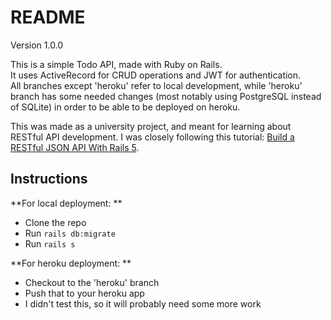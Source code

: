 # README

Version 1.0.0

This is a simple Todo API, made with Ruby on Rails.  
It uses ActiveRecord for CRUD operations and JWT for authentication.  
All branches except 'heroku' refer to local development, 
while 'heroku' branch has some needed changes (most notably using PostgreSQL instead of SQLite)
in order to be able to be deployed on heroku.

This was made as a university project, and meant for learning about RESTful API development.
I was closely following this tutorial: [Build a RESTful JSON API With Rails 5](https://www.digitalocean.com/community/tutorials/build-a-restful-json-api-with-rails-5-part-one "RoR RESTful API tutorial").




## Instructions

**For local deployment: **
* Clone the repo
* Run ```rails db:migrate```
* Run ```rails s```

**For heroku deployment: **
* Checkout to the 'heroku' branch
* Push that to your heroku app
* I didn't test this, so it will probably need some more work
